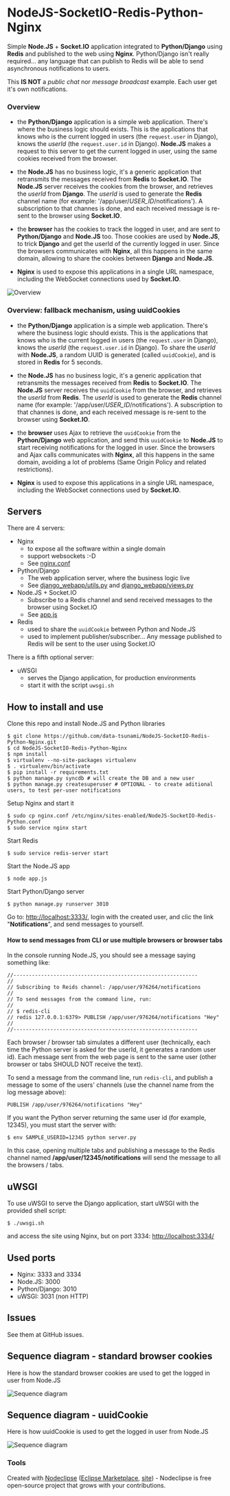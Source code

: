 # NodeJS-SocketIO-Redis-Python-Nginx

Simple **Node.JS** + **Socket.IO** application integrated to **Python/Django** using **Redis** and published to the web using **Nginx**.
Python/Django isn't really required... any language that can publish to Redis will be able to send asynchronous notifications to users.

This **IS NOT** a *public chat* nor *message broadcast* example. Each user get it's own notifications.

### Overview

* the **Python/Django** application is a simple web application. There's where the business logic should exists. This is the applications that knows who is the current logged in users (the `request.user` in Django), knows the *userId* (the `request.user.id` in Django). **Node.JS** makes a request to this server to get the current logged in user, using the same cookies received from the browser.

* the **Node.JS** has no business logic, it's a generic application that retransmits the messages received from **Redis** to **Socket.IO**. The **Node.JS** server receives the cookies from the browser, and retrieves the *userId* from **Django**. The *userId* is used to generate the **Redis** channel name (for example: '/app/user/*USER_ID*/notifications'). A subscription to that channes is done, and each received message is re-sent to the browser using **Socket.IO**.

* the **browser** has the cookies to track the logged in user, and are sent to **Python/Django** and **Node.JS** too. Those cookies are used by **Node.JS**, to trick **Django** and get the userId of the currently logged in user. Since the browsers communicates with **Nginx**, all this happens in the same domain, allowing to share the cookies between **Django** and **Node.JS**.

* **Nginx** is used to expose this applications in a single URL namespace, including the WebSocket connections used by **Socket.IO**.

![Overview](https://raw.github.com/data-tsunami/NodeJS-SocketIO-Redis-Python-Nginx/master/NodeJS-SocketIO-Redis-Python-Nginx.png)


### Overview: fallback mechanism, using uuidCookies

* the **Python/Django** application is a simple web application. There's where the business logic should exists. This is the applications that knows who is the current logged in users (the `request.user` in Django), knows the *userId* (the `request.user.id` in Django). To share the *userId* with **Node.JS**, a random UUID is generated (called `uuidCookie`), and is stored in **Redis** for 5 seconds.

* the **Node.JS** has no business logic, it's a generic application that retransmits the messages received from **Redis** to **Socket.IO**. The **Node.JS** server receives the `uuidCookie` from the browser, and retrieves the *userId* from **Redis**. The *userId* is used to generate the **Redis** channel name (for example: '/app/user/*USER_ID*/notifications'). A subscription to that channes is done, and each received message is re-sent to the browser using **Socket.IO**.

* the **browser** uses Ajax to retrieve the `uuidCookie` from the **Python/Django** web application, and send this `uuidCookie` to **Node.JS** to start receiving notifications for the logged in user. Since the browsers and Ajax calls communicates with **Nginx**, all this happens in the same domain, avoiding a lot of problems (Same Origin Policy and related restrictions).

* **Nginx** is used to expose this applications in a single URL namespace, including the WebSocket connections used by **Socket.IO**.

## Servers

There are 4 servers:

* Nginx
  * to expose all the software within a single domain
  * support websockets :-D
  * See [nginx.conf](nginx.conf)
* Python/Django
  * The web application server, where the business logic live
  * See [django_webapp/utils.py](django_webapp/utils.py) and [django_webapp/views.py](django_webapp/views.py) 
* Node.JS + Socket.IO
  * Subscribe to a Redis channel and send received messages to the browser using Socket.IO
  * See [app.js](app.js)
* Redis
  * used to share the `uuidCookie` between Python and Node.JS
  * used to implement publisher/subscriber... Any message published to Redis will be sent to the user using Socket.IO

There is a fifth optional server:

* uWSGI
  * serves the Django application, for production environments
  * start it with the script `uwsgi.sh`

## How to install and use

Clone this repo and install Node.JS and Python libraries

    $ git clone https://github.com/data-tsunami/NodeJS-SocketIO-Redis-Python-Nginx.git
    $ cd NodeJS-SocketIO-Redis-Python-Nginx
    $ npm install
    $ virtualenv --no-site-packages virtualenv
    $ . virtualenv/bin/activate
    $ pip install -r requirements.txt
    $ python manage.py syncdb # will create the DB and a new user
    $ python manage.py createsuperuser # OPTIONAL - to create aditional users, to test per-user notifications

Setup Nginx and start it

    $ sudo cp nginx.conf /etc/nginx/sites-enabled/NodeJS-SocketIO-Redis-Python.conf
    $ sudo service nginx start

Start Redis

    $ sudo service redis-server start

Start the Node.JS app

    $ node app.js

Start Python/Django server

    $ python manage.py runserver 3010

Go to: [http://localhost:3333/](http://localhost:3333/), login with the created user, and clic the link "**Notifications**", and send messages to yourself.

#### How to send messages from CLI or use multiple browsers or browser tabs

In the console running Node.JS, you should see a message saying something like:

    //------------------------------------------------------------
    //
    // Subscribing to Reids channel: /app/user/976264/notifications
    //
    // To send messages from the command line, run:
    //
    // $ redis-cli
    // redis 127.0.0.1:6379> PUBLISH /app/user/976264/notifications "Hey" 
    //
    //------------------------------------------------------------

Each browser / browser tab simulates a different user (technically, each time the Python server
is asked for the userId, it generates a random user id). Each message sent from the web page is sent
to the same user (other browser or tabs SHOULD NOT receive the text).

To send a message from the command line, run `redis-cli`, and publish a message
to some of the users' channels (use the channel name from the log message above):

    PUBLISH /app/user/976264/notifications "Hey"

If you want the Python server returning the same user id (for example, 12345), you must start the server with:

    $ env SAMPLE_USERID=12345 python server.py

In this case, opening multiple tabs and publishing a message to the Redis channel named **/app/user/12345/notifications**
will send the message to all the browsers / tabs.

## uWSGI

To use uWSGI to serve the Django application, start uWSGI with the provided shell script:

    $ ./uwsgi.sh

and access the site using Nginx, but on port 3334: [http://localhost:3334/](http://localhost:3334/)

## Used ports

* Nginx: 3333 and 3334
* Node.JS: 3000
* Python/Django: 3010
* uWSGI: 3031 (non HTTP)

## Issues

See them at GitHub issues.

## Sequence diagram - standard browser cookies

Here is how the standard browser cookies are used to get the logged in user from Node.JS

![Sequence diagram](https://raw.github.com/data-tsunami/NodeJS-SocketIO-Redis-Python-Nginx/master/sequence-diagram-browser-cookies.png)


## Sequence diagram - uuidCookie

Here is how uuidCookie is used to get the logged in user from Node.JS

![Sequence diagram](https://raw.github.com/data-tsunami/NodeJS-SocketIO-Redis-Python-Nginx/master/sequence-diagram.png)


### Tools

Created with [Nodeclipse](https://github.com/Nodeclipse/nodeclipse-1)
 ([Eclipse Marketplace](http://marketplace.eclipse.org/content/nodeclipse), [site](http://www.nodeclipse.org)) - Nodeclipse is free open-source project that grows with your contributions.
